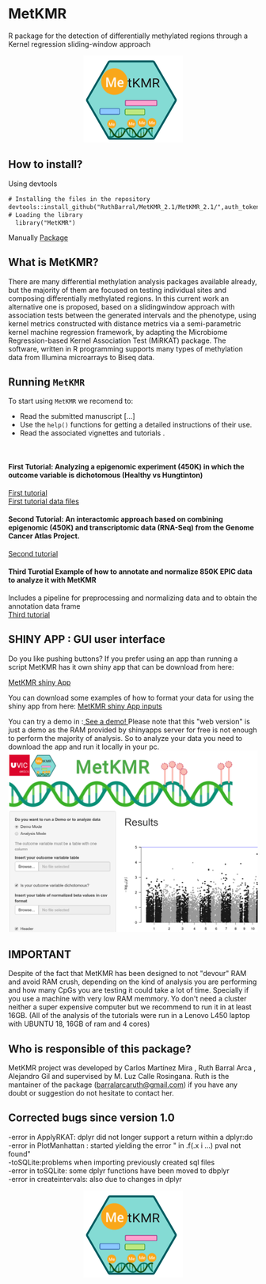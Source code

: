# MetKMR
 R package for the detection of differentially methylated regions through a Kernel regression sliding-window approach 


<center> <img src="Package_sticker.png"> </center>

## How to install?
Using devtools<br>
```
# Installing the files in the repository
devtools::install_github("RuthBarral/MetKMR_2.1/MetKMR_2.1/",auth_token="2253a1d77af5c4d6ddfea1dc320e9cfcbac643f6")
# Loading the library
  library("MetKMR")
```
Manually
<A HREF="https://github.com/UVic-omics/MetKMR/blob/master/MetKMR_2.1.tar.xz"> Package </A>

## What is MetKMR?
There are many differential methylation analysis packages available already, but the majority of them are focused on testing individual sites and composing differentially methylated regions. In this current work an alternative one is proposed, based on a slidingwindow approach with association tests between the generated intervals and the phenotype, using kernel metrics constructed with distance metrics via a semi-parametric kernel machine regression framework, by adapting the Microbiome Regression-based Kernel Association Test (MiRKAT) package.
The software, written in R programming supports many types of methylation data from Illumina microarrays to Biseq data.

## Running `MetKMR`

To start using `MetKMR` we recomend to:

- Read the submitted manuscript [...]
- Use the `help()` functions for getting a detailed instructions of their
  use.
- Read the associated vignettes and tutorials . 
 <br>
 
 #### First Tutorial: Analyzing a epigenomic experiment (450K) in which the outcome variable is dichotomous (Healthy vs Hungtinton)

<A HREF="https://github.com/UVic-omics/MetKMR/blob/master/firstruthfinal.pdf"> First tutorial </A><br>
 <A HREF="https://www.dropbox.com/s/woxkm1ug04dz0gk/files_tutorial1.zip?dl=0"> First tutorial data files </A>
<br>
#### Second Tutorial: An interactomic approach based on combining epigenomic (450K) and transcriptomic data (RNA-Seq) from the Genome Cancer Atlas Project. 
<A HREF="https://github.com/UVic-omics/MetKMR/blob/master/3rd_approach.pdf"> Second tutorial </A>
<br>
#### Third Turotial Example of how to annotate and normalize 850K EPIC data to analyze it with MetKMR 
 Includes a pipeline for preprocessing and normalizing data and to obtain the annotation data frame<br>
<A HREF="https://github.com/UVic-omics/MetKMR/blob/master/EPICdata_example.pdf"> Third tutorial </A>
<br>

## SHINY APP : GUI user interface
Do you like pushing buttons? If you prefer using an app than running a script  MetKMR has it own shiny app that can be download from here:

<A HREF="https://www.dropbox.com/s/xpox24o551koe9w/MetKMR_shiny.tar.xz?dl=0"> MetKMR shiny App </A>

You can download some examples of how to format your data for using the shiny app from here:
<A HREF="https://www.dropbox.com/s/lmicclwcpohvak8/data_for_trying_the_app.zip?dl=0"> MetKMR shiny App inputs</A>

You can try a demo in :<A HREF="https://ruth-barral-arca.shinyapps.io/MetKMR_shiny_ruth/"> See a demo! </A>
Please note that this "web version" is just a demo as the RAM provided by shinyapps server for free is not enough to perform the majority of analysis. So to analyze your data you need to download the app and run it locally in your pc.
 <img src="app.png"> <br>


## IMPORTANT
Despite of the fact that MetKMR has been designed to not "devour" RAM and avoid RAM crush, depending on the kind of  analysis you are performing and how many CpGs you are testing it could take a lot of time. Specially if you use a machine with very low RAM memmory. Yo don't need a cluster neither a super expensive computer but we recommend to run it in at least 16GB. 
(All of the analysis of the tutorials were run in a Lenovo L450 laptop with UBUNTU 18, 16GB of ram and 4 cores)


##  Who is responsible of this package?
MetKMR project was developed by Carlos Martínez Mira , Ruth Barral Arca , Alejandro Gil and supervised by M. Luz Calle Rosingana.  Ruth is the mantainer of the package (barralarcaruth@gmail.com) if you have any doubt or suggestion do not hesitate to contact her.

##  Corrected bugs since version 1.0
-error in ApplyRKAT: dplyr did not longer support a return within a dplyr:do <br>
-error in PlotManhattan :  started yielding the error " in .f(.x i ...) pval not found"<br>
-toSQLite:problems when importing previously created sql files <br>
-error in toSQLite:   some dplyr functions  have been moved to dbplyr<br>
-error in createintervals: also due to changes in dplyr <br>


<center> <img src="Package_sticker.png"> </center>
